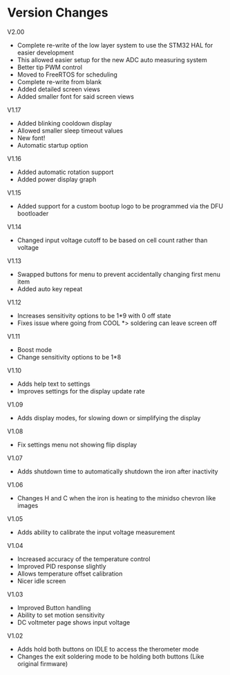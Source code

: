 # Version Changes
V2.00

* Complete re-write of the low layer system to use the STM32 HAL for easier development
* This allowed easier setup for the new ADC auto measuring system
* Better tip PWM control
* Moved to FreeRTOS for scheduling
* Complete re-write from blank
* Added detailed screen views
* Added smaller font for said screen views


V1.17

* Added blinking cooldown display
* Allowed smaller sleep timeout values
* New font!
* Automatic startup option

V1.16

* Added automatic rotation support
* Added power display graph

V1.15

* Added support for a custom bootup logo to be programmed via the DFU bootloader

V1.14

* Changed input voltage cutoff to be based on cell count rather than voltage

V1.13

* Swapped buttons for menu to prevent accidentally changing first menu item
* Added auto key repeat

V1.12

* Increases sensitivity options to be 1*9 with 0 off state
* Fixes issue where going from COOL *> soldering can leave screen off

V1.11

* Boost mode
* Change sensitivity options to be 1*8

V1.10

* Adds help text to settings
* Improves settings for the display update rate

V1.09

* Adds display modes, for slowing down or simplifying the display

V1.08

* Fix settings menu not showing flip display

V1.07

* Adds shutdown time to automatically shutdown the iron after inactivity

V1.06

* Changes H and C when the iron is heating to the minidso chevron like images

V1.05

* Adds ability to calibrate the input voltage measurement

V1.04

* Increased accuracy of the temperature control
* Improved PID response slightly
* Allows temperature offset calibration
* Nicer idle screen

V1.03

* Improved Button handling
* Ability to set motion sensitivity
* DC voltmeter page shows input voltage

V1.02

* Adds hold both buttons on IDLE to access the therometer mode
* Changes the exit soldering mode to be holding both buttons (Like original firmware)
